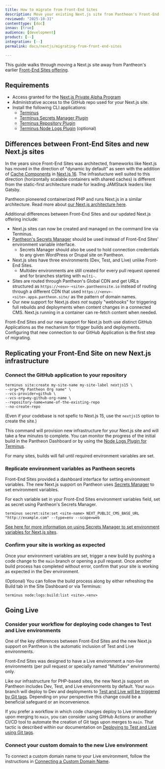 ```yaml
---
title: How to migrate from Front-End Sites
description: Move your existing Next.js site from Pantheon's Front-End Sites to updated Next.js infrastructure.
reviewed: "2025-10-31"
contenttype: [doc]
innav: [true]
audience: [development]
product: [--]
integration: [--]
permalink: docs/nextjs/migrating-from-front-end-sites

---
```


<Partial file="nextjs-pre-ga.md" />

This guide walks through moving a Next.js site away from Pantheon's earlier [Front-End Sites offering](/guides/decoupled).

## Requirements

* Access granted for the [Next.js Private Alpha Program](/nextjs/#access--availability)
* Administrative access to the GitHub repo used for your Next.js site.
* Install the following CLI applications:
  - [Terminus](/terminus/install)
  - [Terminus Secrets Manager Plugin](https://github.com/pantheon-systems/terminus-secrets-manager-plugin)
  - [Terminus Repository Plugin](https://github.com/pantheon-systems/terminus-repository-plugin)
  - [Terminus Node Logs Plugin](https://github.com/pantheon-systems/terminus-node-logs-plugin) (optional)


## Differences between Front-End Sites and new Next.js sites

In the years since Front-End Sites was architected, frameworks like Next.js has moved in the direction of "dynamic by default" as seen with the addition of [Cache Components](https://nextjs.org/docs/app/getting-started/cache-components) in [Next.js 16](https://nextjs.org/blog/next-16#cache-components). The infrastucture well suited to this direction (horizontally scalable containers with shared caches) is different from the static-first architecture made for leading JAMStack leaders like Gatsby.

Pantheon pioneered containerized PHP and runs Next.js in a similar architecture. Read more about [ our Next.js architecture here](/nextjs/architecture).

Additional differences between Front-End Sites and our updated Next.js offering include:

* Next.js sites can now be created and managed on the command line via Terminus.
* [Pantheon's Secrets Manager](/guides/secrets/) should be used instead of Front-End Sites' environment variable interface.
  * Secrets Manager should also be used to hold connection credentials to any given WordPress or Drupal site on Pantheon.
* Next.js sites have three environments (Dev, Test, and Live) unlike Front-End Sites.
  * Multidev environments are still created for every pull request opened and for branches starting with `multi-`.
* Sites are routed through Pantheon's Global CDN and get URLs structured as `https://<env>-<site>.pantheonsite.io` instead of routing through a different CDN that used `https://<env>-<site>.appa.pantheon.site/` as the pattern of domain names.
* Our new support for Next.js _does not_ supply "webhooks" for triggering full rebuilds and deployments when content changes in a connected CMS. Next.js running in a container can re-fetch content when needed.

Front-End Sites and our new support for Next.js both use distinct GitHub Applications as the mechanism for trigger builds and deployments.
Configuring that new connection to our GitHub Application is the first step of migrating.

## Replicating your Front-End Site on new Next.js infrastructure

### Connect the GitHub application to your repository

```bash{promptUser: user}
terminus site:create my-site-name my-site-label nextjs15 \
--org="My Pantheon Org name" \
--vcs-provider=github \
--vcs-org=my-github-org-name \
--repository-name=name-of-the-existing-repo
--no-create-repo
```

(Even if your codebase is not spefic to Next.js 15, use the `nextjs15` option to create the site.)

This command will provision new infrastructure for your Next.js site and will take a few minutes to complete. You can monitor the progress of the initial build in the Pantheon Dashboard or by using the [Node Logs Plugin for Terminus](/nextjs/cli-tools).

For many sites, builds will fail until required environment variables are set.

### Replicate environment variables as Pantheon secrets

Front-End Sites provided a dashboard interface for setting environment variables.
The new Next.js support on Pantheon uses [Secrets Manager](/guides/secrets) to set environment variables.

For each variable set in your Front-End Sites environment variables field, set as secret using Pantheon's Secrets Manager.


```bash{promptUser: user}
terminus secret:site:set <site-name> NEXT_PUBLIC_CMS_BASE_URL "http://example.com" --type=env --scope=web
```

[See here for more information on using Secrets Manager to set environment variables for Next.js sites](/nextjs/environment-variables).

### Confirm your site is working as expected

Once your environment variables are set, trigger a new build by pushing a code change to the `main` branch or opening a pull request. Once another build process has completed without error, confirm that your site is working as expected in the Dev environment. 

(Optional) You can follow the build process along by either refreshing the Build tab in the Site Dashboard or via Terminus: 

```bash{promptUser: user}
terminus node:logs:build:list <site>.<env>
```


## Going Live

### Consider your workflow for deploying code changes to Test and Live environments

One of the key differences between Front-End Sites and the new Next.js support on Pantheon is the automatic inclusion of Test and Live environments.

Front-End Sites was designed to have a Live environment a non-live environments (per pull request or specially named "Multidev" environments) only.

Like our infrastructure for PHP-based sites, the new Next.js support on Pantheon includes Dev, Test, and Live environments by default.
Your `main` branch will deploy to Dev and deployments to [Test and Live will be triggered by Git tags](/nextjs/test-and-live-env).
Depending on your perspective this change could be a beneficial safeguard or an inconvenience.

If you prefer a workflow in which code changes deploy to Live immediately upon merging to `main`, you can consider using GitHub Actions or another CI/CD tool to automate the creation of Git tags upon merges to `main`. That tactic is described within our documentation on [Deploying to Test and Live using Git tags](/nextjs/test-and-live-env).

### Connect your custom domain to the new Live environment

To connect a custom domain name to your Live environment, follow the instructions in [Connecting a Custom Domain Name](/nextjs/connecting-custom-domain-name).
